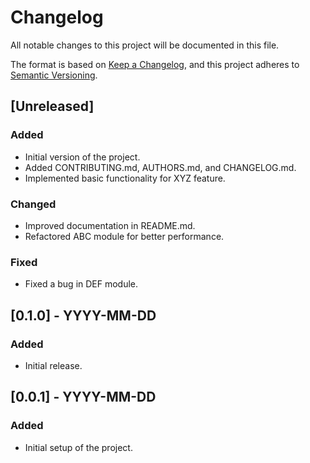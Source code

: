 # Changelog

All notable changes to this project will be documented in this file.

The format is based on [Keep a Changelog](https://keepachangelog.com/en/1.0.0/), and this project adheres to [Semantic Versioning](https://semver.org/spec/v2.0.0.html).

## [Unreleased]

### Added
- Initial version of the project.
- Added CONTRIBUTING.md, AUTHORS.md, and CHANGELOG.md.
- Implemented basic functionality for XYZ feature.

### Changed
- Improved documentation in README.md.
- Refactored ABC module for better performance.

### Fixed
- Fixed a bug in DEF module.

## [0.1.0] - YYYY-MM-DD

### Added
- Initial release.

## [0.0.1] - YYYY-MM-DD

### Added
- Initial setup of the project.
